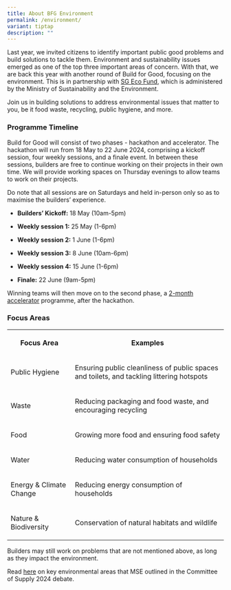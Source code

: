 ```yaml
---
title: About BFG Environment
permalink: /environment/
variant: tiptap
description: ""
---
```

<p>Last year, we invited citizens to identify important public good problems
and build solutions to tackle them. Environment and sustainability issues
emerged as one of the top three important areas of concern. With that,
we are back this year with another round of Build for Good, focusing on
the environment. This is in partnership with <a href="https://www.mse.gov.sg/sgecofund/" rel="noopener noreferrer nofollow" target="_blank">SG Eco Fund</a>, which is administered
by the Ministry of Sustainability and the Environment.</p>
<p>Join us in building solutions to address environmental issues that matter
to you, be it food waste, recycling, public hygiene, and more.</p>
<h3><strong>Programme Timeline</strong></h3>
<p>Build for Good will consist of two phases - hackathon and accelerator.
The hackathon will run from 18 May to 22 June 2024, comprising a kickoff
session, four weekly sessions, and a finale event. In between these sessions,
builders are free to continue working on their projects in their own time.
We will provide working spaces on Thursday evenings to allow teams to work
on their projects.</p>
<p>Do note that all sessions are on Saturdays and held in-person only so
as to maximise the builders’ experience.</p>
<ul data-tight="true" class="tight">
<li>
<p><strong>Builders’ Kickoff:</strong> 18 May (10am-5pm)</p>
</li>
<li>
<p><strong>Weekly session 1:</strong> 25 May (1-6pm)</p>
</li>
<li>
<p><strong>Weekly session 2:</strong> 1 June (1-6pm)</p>
</li>
<li>
<p><strong>Weekly session 3:</strong> 8 June (10am-6pm)</p>
</li>
<li>
<p><strong>Weekly session 4:</strong> 15 June (1-6pm)</p>
</li>
<li>
<p><strong>Finale:</strong> 22 June (9am-5pm)</p>
</li>
</ul>
<p>Winning teams will then move on to the second phase, a <a href="accelerator-funding/" rel="noopener noreferrer nofollow" target="_blank">2-month accelerator</a> programme,
after the hackathon.</p>
<h3><strong>Focus Areas</strong></h3>
<table>
<tbody>
<tr>
<th rowspan="1" colspan="1">
<p>Focus Area</p>
</th>
<th rowspan="1" colspan="1">
<p>Examples</p>
</th>
</tr>
<tr>
<td rowspan="1" colspan="1">
<p>Public Hygiene</p>
</td>
<td rowspan="1" colspan="1">
<p>Ensuring public cleanliness of public spaces and toilets, and tackling
littering hotspots</p>
</td>
</tr>
<tr>
<td rowspan="1" colspan="1">
<p>Waste</p>
</td>
<td rowspan="1" colspan="1">
<p>Reducing packaging and food waste, and encouraging recycling</p>
</td>
</tr>
<tr>
<td rowspan="1" colspan="1">
<p>Food</p>
</td>
<td rowspan="1" colspan="1">
<p>Growing more food and ensuring food safety</p>
</td>
</tr>
<tr>
<td rowspan="1" colspan="1">
<p>Water</p>
</td>
<td rowspan="1" colspan="1">
<p>Reducing water consumption of households</p>
</td>
</tr>
<tr>
<td rowspan="1" colspan="1">
<p>Energy &amp; Climate Change</p>
</td>
<td rowspan="1" colspan="1">
<p>Reducing energy consumption of households</p>
</td>
</tr>
<tr>
<td rowspan="1" colspan="1">
<p>Nature &amp; Biodiversity</p>
</td>
<td rowspan="1" colspan="1">
<p>Conservation of natural habitats and wildlife</p>
</td>
</tr>
</tbody>
</table>
<p>Builders may still work on problems that are not mentioned above, as long
as they impact the environment.</p>
<p>Read <a href="https://www.mse.gov.sg/cos" rel="noopener noreferrer nofollow" target="_blank">here</a> on
key environmental areas that MSE outlined in the Committee of Supply 2024
debate.</p>
<p></p>